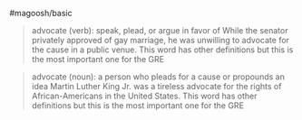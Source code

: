#magoosh/basic

> advocate (verb): speak, plead, or argue in favor of 
While the senator privately approved of gay marriage, he was unwilling to advocate for the cause in a 
public venue. 
This word has other definitions but this is the most important one for the GRE 

> advocate (noun): a person who pleads for a cause or propounds an idea 
Martin Luther King Jr. was a tireless advocate for the rights of African-Americans in the United States.
This word has other definitions but this is the most important one for the GRE 